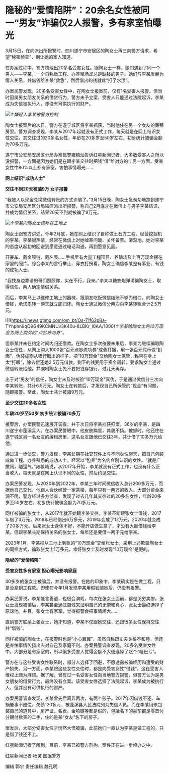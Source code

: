 # 隐秘的“爱情陷阱”：20余名女性被同一“男友”诈骗仅2人报警，多有家室怕曝光

3月15日，在向派出所报警时，四川遂宁市安居区的陶女士再三向警方请求，希望“秘密侦查”，别让她的家人知道。

在办案过程中，警方梳理出20多名受害女性。跟陶女士一样，她们遇到了同一个男人——李某，一个自称做工程、办养殖场却总是缺钱的男子。她们与李某发展为情人关系，并借钱给李某“救急”，然后借出的钱就此“打了水漂”。

办案民警发现，20多名受害女性中，在陶女士报案前，仅有1名受害人报警。但当时因属男女朋友关系的借贷行为，警方未予立案，受害人只能通过法院起诉。李某成为失信被执行人，却没有可供执行的财产。

![](https://inews.gtimg.com/om_bt/OyxjJyYgZXUajkbDtIBgNwKoaMzzFWEPnMnHQ5saXFGNEAA/1000)_↑嫌疑人李某被警方控制_

陶女士报案后的次日，警方在遂宁城区将李某抓获，当时他住在另一个女友的廉租房里。警方调查发现，李某从2017年起就没有正式工作，每天就是在网上结识女性交往。其交往过的20多名女性，年龄在20多岁至50岁左右，初步统计被骗金额为70多万元。

遂宁市公安局安居区分局办案民警雍粮灿告诉红星新闻记者，大多数受害人之所以没报警，一方面是因为她们是在跟李某交往时把钱“借”给对方的；另一方面，受害女性中80%以上都有家室，害怕事情曝光……

**网上结识“成功人士”**

**交往不到20天被骗9万 女子报警**

“我被人以现金兑换微信转账的方式诈骗了。”3月15日晚，陶女士急匆匆地跑到遂宁市公安局安居区分局辖区派出所报警，称自己2月底才在微信上与男子李某结识，并成为情侣关系，结果20天不到就被骗了9万元。

![](https://inews.gtimg.com/om_bt/OUyPiuULl7bL1Q8iqlH3i-IgKS0pw-9g2kitlpYv1FSpYAA/1000)_↑李某向陶女士谎称在工地上_

陶女士跟警方讲述，今年2月底，她在网上结识了自称做土石方工程、经营挖掘机的李某。李某很热情，经常在微信上对她嘘寒问暖、关怀备至。渐渐地，她对李某的态度从起初的回避到愿意通过电话沟通，再到愿意见面。

开豪车、戴金项链、戴名表……手机里有大量工程项目、养殖场及上百万现金摆在家里的照片。综合李某的言行举止、穿衣打扮看，陶女士确信李某是有事业、有钱的成功人士。

“我找身边靠谱的哥们照顾你，实在不行，我来。”李某以糖衣炮弹诱骗陶女士，取得信任，两人确定情侣关系。

而后，李某马上以维修工地上的器械、跟朋友吃饭微信结账不够为借口，向陶女士借钱，承诺周转一两天就立即归还。陶女士通过微信分两次向李某转账合计2.5万元。

![](https://inews.gtimg.com/om_bt/Os-71f62pBa-
TYhphn9qQ9G49KCMNUv3K40u-8LBKr_I0AA/1000)_↑李某给陶女士的10万现金为网上购买的“点钞练功券”。_

但李某并未在约定时间内归还借款。在陶女士多次催要未果后，李某为继续骗取陶女士信任，从网上购入1000张“百元点钞练功券”成叠打捆，用一张百元假币做“封面”，伪装成刚从银行取出的样子，把“10万现金”交给陶女士保管，称带在身上太“打眼”，除去偿还她2.5万元借款，剩下的钱要用于资金周转，要求陶女士通过微信转账给他。并嘱咐陶女士先不要把钱存银行，过几天再存。

出于对“男友”的信任，陶女士未及时核验“10万现金”真伪，于是通过微信分三次向李某转账，共计6.5万元。陶女士在转款后，才发现自己所保管的“现金”有问题，随即报警。至此，陶女士共计被骗9万元。

**至少交往20多名女性**

**年龄20岁至50岁 初步统计被骗70多万**

接警后，办案民警迅速展开调查，并于次日将李某挡获归案。36岁的李某，是四川遂宁市蓬溪县人。在办案民警眼中，他皮肤黝黑，其貌不扬。被抓时，他还住在遂宁城区另一名女友的廉租房里，这名女友跟他已交往3年，共计借了10多万元给他。

通过进一步侦查，警方发现，李某长期在社交软件上与不同女性聊天，把自己包装成做工程、办养殖场的成功人士，经常以“包养”为名约会刚认识的女性。“就是广撒网，碰运气。”雍粮灿说，从2017年开始，李某就没有正式工作，也没有什么正当收入，每天就是在网上认识不同的女性，然后约见交往。

办案民警发现，从2020年到2022年，李某三年时间微信收入总计200多万元，而据他自己交代，他跟人合伙经营一家茶楼，每年只有一两万的收入。大部分资金来源不明，警方经过多方侦查，发现了过去几年其交往过的20多名女性，年龄20多岁至50岁左右，初步统计被骗金额为70多万元。

同样被骗的张女士，从2017年就开始跟李某交往。李某不断跟张女士借钱，2017年借了3万元，2018年已经借出6万多元，2019年变成了12万元，2020年就变成了20多万元。后来张女士身体不好，不能开店做生意了，才没有大额借钱给李某，但跟李某长期保持关系的张女士，每年还是要借一两千元给李某。

2023年1月，李某把从工地上到账的“10万现金”交给张女士，采用上述欺骗陶女士的同样方式，骗取张女士1万多元，幸好张女士及时发现“10万现金”是假的。

**隐秘的“爱情陷阱”**

**受害女性多有家室 担心曝光影响家庭**

40多岁的张女士被骗后，并没有报警。在她的印象中，李某确实是在做工程，只是没拿到工程款。即使在今年1月发现李某用假钱骗她后，仍没有报警。

办案民警说，李某能言善道，也很会演戏，每次在张女士面前，都是哭穷卖惨。张女士发现被骗后，李某甚至通过自残来证明自己的无奈和真心，张女士最终选择了原谅他。并且，张女士有家室，觉得报警会把事情闹大……

直到警方联系上张女士，她才知道，李某不仅跟她交往，还跟很多女性保持交往并“借钱”。

同样被骗的陶女士，在报警时也是“小心翼翼”，虽然自称跟丈夫关系不和睦，但还是害怕事情传扬出去对自己及家庭不利。办案民警调查发现，20多名受害女性中，大部分是有家室的，所以很多受害人觉得金额不大便选择了吃个“哑巴亏”。

警方在与这些受害女性联系时，部分人选择了回避，不愿透露被骗经历和遭受的财产损失。另一方面，李某跟这些女性交往时，都是向受害女性“借钱”，这在受害人维权上颇为麻烦。据了解，曾有过一名受害女性向当地警方报警，但警方认为是男女朋友的借贷行为，最终没有立案。该受害女性选择了法院起诉，李某成为被执行人，但并没有可供执行的财产。

办案民警调查发现，李某曾先后离异两次，有两个孩子。2017年因借钱不还、车祸肇事不赔偿，欠债120多万，被蓬溪县人民法院列为失信人员。而在李某用来包装自己的道具中，房产证、名表、金项链等都是假的，包括名下的豪车都是零首付分期付款买的二手，住的是某“女友”名下的房子。

案发后，大部分受害女性才恍然大悟被骗，此前她们一直认为李某是做工程的，只是借了钱还不上。

红星新闻记者了解到，目前，李某已被警方刑拘，案件正在进一步侦办之中。

红星新闻记者 杨灵 图据警方

编辑 郭宇 责任编辑 魏孔明

